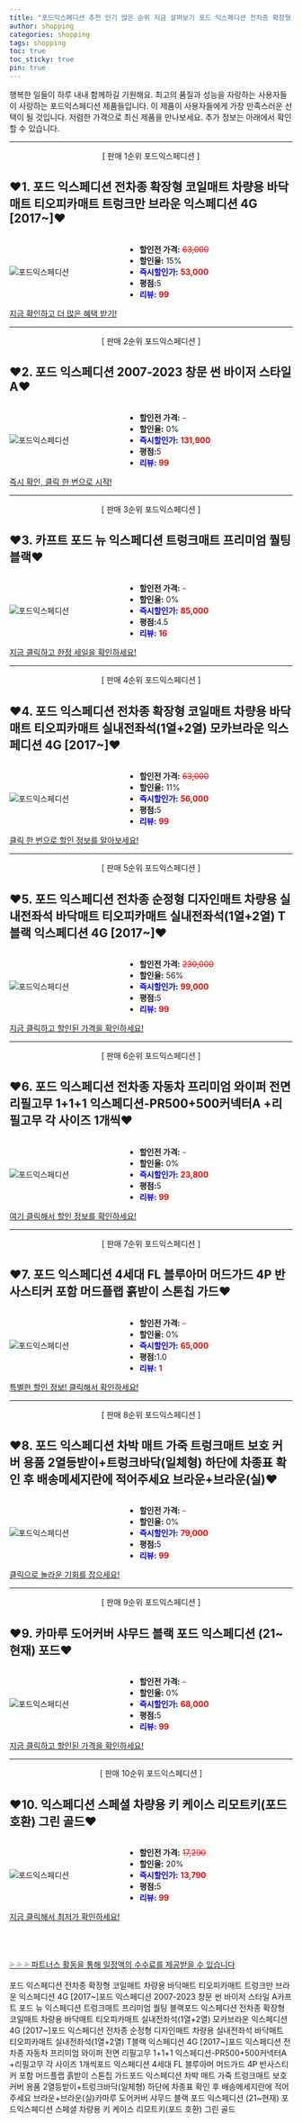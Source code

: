 ```yaml
---
title: "포드익스페디션 추천 인기 많은 순위 지금 살펴보기 포드 익스페디션 전차종 확장형 코일매트"
author: shopping
categories: shopping
tags: shopping
toc: true
toc_sticky: true
pin: true
---
```

행복한 일들이 하루 내내 함께하길 기원해요. 최고의 품질과 성능을 자랑하는 사용자들이 사랑하는 포드익스페디션 제품들입니다. 이 제품이 사용자들에게 가장 만족스러운 선택이 될 것입니다. 저렴한 가격으로 최신 제품을 만나보세요. 추가 정보는 아래에서 확인할 수 있습니다.

---
<p class="toplist" style="margin: 0 auto; display: block; width: fit-content;">[ 판매 1순위 포드익스페디션 ]</p>

<h2><strong>❤️1. 포드 익스페디션 전차종 확장형 코일매트 차량용 바닥매트 티오피카매트 트렁크만 브라운 익스페디션 4G [2017~]❤️</strong></h2>

<div style="display: flex; align-items: center;">
    <div style="flex: 0.4;">
        <img src="https://thumbnail6.coupangcdn.com/thumbnails/remote/230x230ex/image/vendor_inventory/6868/70e14ae309fc2131a17f379aa96ea1c5f95eb2d84c93325367cb9156c562.jpg" alt="포드익스페디션" style="max-width: 100%;">
    </div>
    <div style="flex: 0.6; margin-left: 10px;">
        <ul>
            <li><strong>할인전 가격:</strong> <del style="color: red;">63,000</del></li>
            <li><strong>할인율:</strong> 15%</li>
            <li><span style='color:blue'><strong>즉시할인가:</strong></span> <span style='color:red'><strong>53,000</strong></span></li>
            <li><strong>평점:</strong>5</li>
            <li><span style='color:blue'><strong>리뷰:</strong></span> <span style='color:red'><strong>99</strong></span></li>
        </ul>
    </div>
</div>
<div class="center">
    <a href="https://selin100587001.github.io?lptag=AF9450613&subid=githubio&pageKey=7151326171&traceid=V0-153&itemId=17979628420&vendorItemId=85136505524" class="myButton">
        지금 확인하고 더 많은 혜택 받기!
    </a>
</div>


---
<p class="toplist" style="margin: 0 auto; display: block; width: fit-content;">[ 판매 2순위 포드익스페디션 ]</p>

<h2><strong>❤️2. 포드 익스페디션 2007-2023 창문 썬 바이저 스타일 A❤️</strong></h2>

<div style="display: flex; align-items: center;">
    <div style="flex: 0.4;">
        <img src="https://thumbnail10.coupangcdn.com/thumbnails/remote/230x230ex/image/vendor_inventory/92ee/5845ec7d540c6888a4b23d38426898d98c93dbee184af4d2fe85706a478c.jpg" alt="포드익스페디션" style="max-width: 100%;">
    </div>
    <div style="flex: 0.6; margin-left: 10px;">
        <ul>
            <li><strong>할인전 가격:</strong> <del style="color: red;">-</del></li>
            <li><strong>할인율:</strong> 0%</li>
            <li><span style='color:blue'><strong>즉시할인가:</strong></span> <span style='color:red'><strong>131,900</strong></span></li>
            <li><strong>평점:</strong>5</li>
            <li><span style='color:blue'><strong>리뷰:</strong></span> <span style='color:red'><strong>99</strong></span></li>
        </ul>
    </div>
</div>
<div class="center">
    <a href="https://selin100587001.github.io?lptag=AF9450613&subid=githubio&pageKey=7940504399&traceid=V0-153&itemId=21869259121&vendorItemId=88917424385" class="myButton">
        즉시 확인, 클릭 한 번으로 시작!
    </a>
</div>


---
<p class="toplist" style="margin: 0 auto; display: block; width: fit-content;">[ 판매 3순위 포드익스페디션 ]</p>

<h2><strong>❤️3. 카프트 포드 뉴 익스페디션 트렁크매트 프리미엄 퀄팅 블랙❤️</strong></h2>

<div style="display: flex; align-items: center;">
    <div style="flex: 0.4;">
        <img src="https://thumbnail9.coupangcdn.com/thumbnails/remote/230x230ex/image/rs_quotation_api/ep1ekn9g/a057c338566745ac8a766be29ad13b3b.jpg" alt="포드익스페디션" style="max-width: 100%;">
    </div>
    <div style="flex: 0.6; margin-left: 10px;">
        <ul>
            <li><strong>할인전 가격:</strong> <del style="color: red;">-</del></li>
            <li><strong>할인율:</strong> 0%</li>
            <li><span style='color:blue'><strong>즉시할인가:</strong></span> <span style='color:red'><strong>85,000</strong></span></li>
            <li><strong>평점:</strong>4.5</li>
            <li><span style='color:blue'><strong>리뷰:</strong></span> <span style='color:red'><strong>16</strong></span></li>
        </ul>
    </div>
</div>
<div class="center">
    <a href="https://selin100587001.github.io?lptag=AF9450613&subid=githubio&pageKey=5643744593&traceid=V0-153&itemId=8948862123&vendorItemId=76235395793" class="myButton">
        지금 클릭하고 한정 세일을 확인하세요!
    </a>
</div>


---
<p class="toplist" style="margin: 0 auto; display: block; width: fit-content;">[ 판매 4순위 포드익스페디션 ]</p>

<h2><strong>❤️4. 포드 익스페디션 전차종 확장형 코일매트 차량용 바닥매트 티오피카매트 실내전좌석(1열+2열) 모카브라운 익스페디션 4G [2017~]❤️</strong></h2>

<div style="display: flex; align-items: center;">
    <div style="flex: 0.4;">
        <img src="https://thumbnail6.coupangcdn.com/thumbnails/remote/230x230ex/image/vendor_inventory/6868/70e14ae309fc2131a17f379aa96ea1c5f95eb2d84c93325367cb9156c562.jpg" alt="포드익스페디션" style="max-width: 100%;">
    </div>
    <div style="flex: 0.6; margin-left: 10px;">
        <ul>
            <li><strong>할인전 가격:</strong> <del style="color: red;">63,000</del></li>
            <li><strong>할인율:</strong> 11%</li>
            <li><span style='color:blue'><strong>즉시할인가:</strong></span> <span style='color:red'><strong>56,000</strong></span></li>
            <li><strong>평점:</strong>5</li>
            <li><span style='color:blue'><strong>리뷰:</strong></span> <span style='color:red'><strong>99</strong></span></li>
        </ul>
    </div>
</div>
<div class="center">
    <a href="https://selin100587001.github.io?lptag=AF9450613&subid=githubio&pageKey=7151326171&traceid=V0-153&itemId=17979628415&vendorItemId=85136505468" class="myButton">
        클릭 한 번으로 할인 정보를 알아보세요!
    </a>
</div>


---
<p class="toplist" style="margin: 0 auto; display: block; width: fit-content;">[ 판매 5순위 포드익스페디션 ]</p>

<h2><strong>❤️5. 포드 익스페디션 전차종 순정형 디자인매트 차량용 실내전좌석 바닥매트 티오피카매트 실내전좌석(1열+2열) T블랙 익스페디션 4G [2017~]❤️</strong></h2>

<div style="display: flex; align-items: center;">
    <div style="flex: 0.4;">
        <img src="https://thumbnail9.coupangcdn.com/thumbnails/remote/230x230ex/image/vendor_inventory/ac82/f12c6e7a6f025222baaa69fe4d11070b585bc2cd83d6d26fbad180f59a60.jpg" alt="포드익스페디션" style="max-width: 100%;">
    </div>
    <div style="flex: 0.6; margin-left: 10px;">
        <ul>
            <li><strong>할인전 가격:</strong> <del style="color: red;">230,000</del></li>
            <li><strong>할인율:</strong> 56%</li>
            <li><span style='color:blue'><strong>즉시할인가:</strong></span> <span style='color:red'><strong>99,000</strong></span></li>
            <li><strong>평점:</strong>5</li>
            <li><span style='color:blue'><strong>리뷰:</strong></span> <span style='color:red'><strong>99</strong></span></li>
        </ul>
    </div>
</div>
<div class="center">
    <a href="https://selin100587001.github.io?lptag=AF9450613&subid=githubio&pageKey=7151294277&traceid=V0-153&itemId=17979494484&vendorItemId=85136376446" class="myButton">
        지금 클릭하고 할인된 가격을 확인하세요!
    </a>
</div>


---
<p class="toplist" style="margin: 0 auto; display: block; width: fit-content;">[ 판매 6순위 포드익스페디션 ]</p>

<h2><strong>❤️6. 포드 익스페디션 전차종 자동차 프리미엄 와이퍼 전면 리필고무 1+1+1 익스페디션-PR500+500커넥터A +리필고무 각 사이즈 1개씩❤️</strong></h2>

<div style="display: flex; align-items: center;">
    <div style="flex: 0.4;">
        <img src="https://thumbnail8.coupangcdn.com/thumbnails/remote/230x230ex/image/vendor_inventory/b398/af59c85907bcd7741bad902b4a47c106b81fdb69e7bd8494b2aa50b50cb1.jpg" alt="포드익스페디션" style="max-width: 100%;">
    </div>
    <div style="flex: 0.6; margin-left: 10px;">
        <ul>
            <li><strong>할인전 가격:</strong> <del style="color: red;">-</del></li>
            <li><strong>할인율:</strong> 0%</li>
            <li><span style='color:blue'><strong>즉시할인가:</strong></span> <span style='color:red'><strong>23,800</strong></span></li>
            <li><strong>평점:</strong>5</li>
            <li><span style='color:blue'><strong>리뷰:</strong></span> <span style='color:red'><strong>99</strong></span></li>
        </ul>
    </div>
</div>
<div class="center">
    <a href="https://selin100587001.github.io?lptag=AF9450613&subid=githubio&pageKey=8062997306&traceid=V0-153&itemId=22662574894&vendorItemId=89701065352" class="myButton">
        여기 클릭해서 할인 정보를 확인하세요!
    </a>
</div>


---
<p class="toplist" style="margin: 0 auto; display: block; width: fit-content;">[ 판매 7순위 포드익스페디션 ]</p>

<h2><strong>❤️7. 포드 익스페디션 4세대 FL 블루아머 머드가드 4P 반사스티커 포함 머드플랩 흙받이 스톤칩 가드❤️</strong></h2>

<div style="display: flex; align-items: center;">
    <div style="flex: 0.4;">
        <img src="https://thumbnail6.coupangcdn.com/thumbnails/remote/230x230ex/image/vendor_inventory/e87b/7547a030916049d2b2db9cb5966588455aad606ab902b8c89e48f3add034.jpg" alt="포드익스페디션" style="max-width: 100%;">
    </div>
    <div style="flex: 0.6; margin-left: 10px;">
        <ul>
            <li><strong>할인전 가격:</strong> <del style="color: red;">-</del></li>
            <li><strong>할인율:</strong> 0%</li>
            <li><span style='color:blue'><strong>즉시할인가:</strong></span> <span style='color:red'><strong>65,000</strong></span></li>
            <li><strong>평점:</strong>1.0</li>
            <li><span style='color:blue'><strong>리뷰:</strong></span> <span style='color:red'><strong>1</strong></span></li>
        </ul>
    </div>
</div>
<div class="center">
    <a href="https://selin100587001.github.io?lptag=AF9450613&subid=githubio&pageKey=7098815941&traceid=V0-153&itemId=17714376012&vendorItemId=84873551102" class="myButton">
        특별한 할인 정보! 클릭해서 확인하세요!
    </a>
</div>


---
<p class="toplist" style="margin: 0 auto; display: block; width: fit-content;">[ 판매 8순위 포드익스페디션 ]</p>

<h2><strong>❤️8. 포드 익스페디션 차박 매트 가죽 트렁크매트 보호 커버 용품 2열등받이+트렁크바닥(일체형) 하단에 차종표 확인 후 배송메세지란에 적어주세요 브라운+브라운(실)❤️</strong></h2>

<div style="display: flex; align-items: center;">
    <div style="flex: 0.4;">
        <img src="https://thumbnail7.coupangcdn.com/thumbnails/remote/230x230ex/image/vendor_inventory/e843/4b08d7fd819f974edbeafc480a6b336d34757fb9a898822fddd09fd681ca.jpg" alt="포드익스페디션" style="max-width: 100%;">
    </div>
    <div style="flex: 0.6; margin-left: 10px;">
        <ul>
            <li><strong>할인전 가격:</strong> <del style="color: red;">-</del></li>
            <li><strong>할인율:</strong> 0%</li>
            <li><span style='color:blue'><strong>즉시할인가:</strong></span> <span style='color:red'><strong>79,000</strong></span></li>
            <li><strong>평점:</strong>5</li>
            <li><span style='color:blue'><strong>리뷰:</strong></span> <span style='color:red'><strong>99</strong></span></li>
        </ul>
    </div>
</div>
<div class="center">
    <a href="https://selin100587001.github.io?lptag=AF9450613&subid=githubio&pageKey=7682391109&traceid=V0-153&itemId=20522824446&vendorItemId=87600125666" class="myButton">
        클릭으로 놀라운 기회를 잡으세요!
    </a>
</div>


---
<p class="toplist" style="margin: 0 auto; display: block; width: fit-content;">[ 판매 9순위 포드익스페디션 ]</p>

<h2><strong>❤️9. 카마루 도어커버 샤무드 블랙 포드 익스페디션 (21~현재) 포드❤️</strong></h2>

<div style="display: flex; align-items: center;">
    <div style="flex: 0.4;">
        <img src="https://thumbnail7.coupangcdn.com/thumbnails/remote/230x230ex/image/vendor_inventory/5b46/02c7d7c3dcc2f39677d6142967213098a2fb78ddcd8e2f27f79635dc2553.jpg" alt="포드익스페디션" style="max-width: 100%;">
    </div>
    <div style="flex: 0.6; margin-left: 10px;">
        <ul>
            <li><strong>할인전 가격:</strong> <del style="color: red;">-</del></li>
            <li><strong>할인율:</strong> 0%</li>
            <li><span style='color:blue'><strong>즉시할인가:</strong></span> <span style='color:red'><strong>68,000</strong></span></li>
            <li><strong>평점:</strong>5</li>
            <li><span style='color:blue'><strong>리뷰:</strong></span> <span style='color:red'><strong>99</strong></span></li>
        </ul>
    </div>
</div>
<div class="center">
    <a href="https://selin100587001.github.io?lptag=AF9450613&subid=githubio&pageKey=5568697170&traceid=V0-153&itemId=8860903783&vendorItemId=85535200636" class="myButton">
        지금 클릭하고 할인된 가격을 확인하세요!
    </a>
</div>


---
<p class="toplist" style="margin: 0 auto; display: block; width: fit-content;">[ 판매 10순위 포드익스페디션 ]</p>

<h2><strong>❤️10. 익스페디션 스페셜 차량용 키 케이스 리모트키(포드 호환) 그린 골드❤️</strong></h2>

<div style="display: flex; align-items: center;">
    <div style="flex: 0.4;">
        <img src="https://thumbnail9.coupangcdn.com/thumbnails/remote/230x230ex/image/vendor_inventory/e6fc/635e085af56003caa1e6452424a7dd8ad22e48453843d60a92a0679b0e21.jpg" alt="포드익스페디션" style="max-width: 100%;">
    </div>
    <div style="flex: 0.6; margin-left: 10px;">
        <ul>
            <li><strong>할인전 가격:</strong> <del style="color: red;">17,290</del></li>
            <li><strong>할인율:</strong> 20%</li>
            <li><span style='color:blue'><strong>즉시할인가:</strong></span> <span style='color:red'><strong>13,790</strong></span></li>
            <li><strong>평점:</strong>5</li>
            <li><span style='color:blue'><strong>리뷰:</strong></span> <span style='color:red'><strong>99</strong></span></li>
        </ul>
    </div>
</div>
<div class="center">
    <a href="https://selin100587001.github.io?lptag=AF9450613&subid=githubio&pageKey=8163466218&traceid=V0-153&itemId=23284078846&vendorItemId=90316353567" class="myButton">
        지금 클릭해서 최저가 확인하세요!
    </a>
</div>

<br><br><br>[💦 💦 💦 파트너스 활동을 통해 일정액의 수수료를 제공받을 수 있습니다](https://link.coupang.com/a/bcpT2c)<br><br>포드 익스페디션 전차종 확장형 코일매트 차량용 바닥매트 티오피카매트 트렁크만 브라운 익스페디션 4G [2017~]포드 익스페디션 2007-2023 창문 썬 바이저 스타일 A카프트 포드 뉴 익스페디션 트렁크매트 프리미엄 퀄팅 블랙포드 익스페디션 전차종 확장형 코일매트 차량용 바닥매트 티오피카매트 실내전좌석(1열+2열) 모카브라운 익스페디션 4G [2017~]포드 익스페디션 전차종 순정형 디자인매트 차량용 실내전좌석 바닥매트 티오피카매트 실내전좌석(1열+2열) T블랙 익스페디션 4G [2017~]포드 익스페디션 전차종 자동차 프리미엄 와이퍼 전면 리필고무 1+1+1 익스페디션-PR500+500커넥터A +리필고무 각 사이즈 1개씩포드 익스페디션 4세대 FL 블루아머 머드가드 4P 반사스티커 포함 머드플랩 흙받이 스톤칩 가드포드 익스페디션 차박 매트 가죽 트렁크매트 보호 커버 용품 2열등받이+트렁크바닥(일체형) 하단에 차종표 확인 후 배송메세지란에 적어주세요 브라운+브라운(실)카마루 도어커버 샤무드 블랙 포드 익스페디션 (21~현재) 포드익스페디션 스페셜 차량용 키 케이스 리모트키(포드 호환) 그린 골드